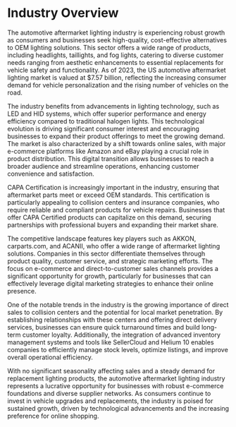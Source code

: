 # Industry Overview

The automotive aftermarket lighting industry is experiencing robust growth as consumers and businesses seek high-quality, cost-effective alternatives to OEM lighting solutions. This sector offers a wide range of products, including headlights, taillights, and fog lights, catering to diverse customer needs ranging from aesthetic enhancements to essential replacements for vehicle safety and functionality. As of 2023, the US automotive aftermarket lighting market is valued at $7.57 billion, reflecting the increasing consumer demand for vehicle personalization and the rising number of vehicles on the road.

The industry benefits from advancements in lighting technology, such as LED and HID systems, which offer superior performance and energy efficiency compared to traditional halogen lights. This technological evolution is driving significant consumer interest and encouraging businesses to expand their product offerings to meet the growing demand. The market is also characterized by a shift towards online sales, with major e-commerce platforms like Amazon and eBay playing a crucial role in product distribution. This digital transition allows businesses to reach a broader audience and streamline operations, enhancing customer convenience and satisfaction.

CAPA Certification is increasingly important in the industry, ensuring that aftermarket parts meet or exceed OEM standards. This certification is particularly appealing to collision centers and insurance companies, who require reliable and compliant products for vehicle repairs. Businesses that offer CAPA Certified products can capitalize on this demand, securing partnerships with professional buyers and expanding their market share.

The competitive landscape features key players such as AKKON, carparts.com, and ACANII, who offer a wide range of aftermarket lighting solutions. Companies in this sector differentiate themselves through product quality, customer service, and strategic marketing efforts. The focus on e-commerce and direct-to-customer sales channels provides a significant opportunity for growth, particularly for businesses that can effectively leverage digital marketing strategies to enhance their online presence.

One of the notable trends in the industry is the growing importance of direct sales to collision centers and the potential for local market penetration. By establishing relationships with these centers and offering direct delivery services, businesses can ensure quick turnaround times and build long-term customer loyalty. Additionally, the integration of advanced inventory management systems and tools like SellerCloud and Helium 10 enables companies to efficiently manage stock levels, optimize listings, and improve overall operational efficiency.

With no significant seasonality affecting sales and a steady demand for replacement lighting products, the automotive aftermarket lighting industry represents a lucrative opportunity for businesses with robust e-commerce foundations and diverse supplier networks. As consumers continue to invest in vehicle upgrades and replacements, the industry is poised for sustained growth, driven by technological advancements and the increasing preference for online shopping.